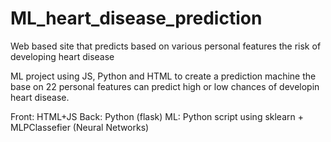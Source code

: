 # ML_heart_disease_prediction
Web based site that predicts based on various personal features the risk of developing heart disease 

ML project using JS, Python and HTML to create a prediction machine the base on 22 personal features can predict high or low chances of developin heart disease.

Front: HTML+JS
Back: Python (flask)
ML: Python script using sklearn + MLPClassefier (Neural Networks)
